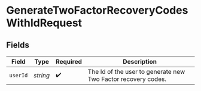 # GenerateTwoFactorRecoveryCodesWithIdRequest


## Fields

| Field                                                         | Type                                                          | Required                                                      | Description                                                   |
| ------------------------------------------------------------- | ------------------------------------------------------------- | ------------------------------------------------------------- | ------------------------------------------------------------- |
| `userId`                                                      | *string*                                                      | :heavy_check_mark:                                            | The Id of the user to generate new Two Factor recovery codes. |